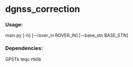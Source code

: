 # dgnss_correction
### Usage:
main.py [-h] [--rover_in ROVER_IN] [--base_stn BASE_STN]

### Dependencies:
  GPSTk
  teqc
  rtklib
